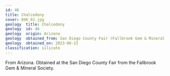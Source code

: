 ```yaml
---
id: 46 
title: Chalcedony
cover: 046_01.jpg
geology  title: Chalcedony
geology  id: 46
geology  origin: Arizona
geology  obtained_from: San Diego County Fair (Fallbrook Gem & Mineral Society)
geology  obtained_on: 2023-06-22
classification: silicate
---
```


From Arizona. Obtained at the San Diego County Fair from the Fallbrook Gem & Mineral Society.
